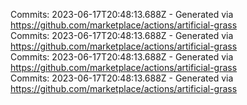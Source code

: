 Commits: 2023-06-17T20:48:13.688Z - Generated via https://github.com/marketplace/actions/artificial-grass
<br>
Commits: 2023-06-17T20:48:13.688Z - Generated via https://github.com/marketplace/actions/artificial-grass
<br>
Commits: 2023-06-17T20:48:13.688Z - Generated via https://github.com/marketplace/actions/artificial-grass
<br>
Commits: 2023-06-17T20:48:13.688Z - Generated via https://github.com/marketplace/actions/artificial-grass
<br>
